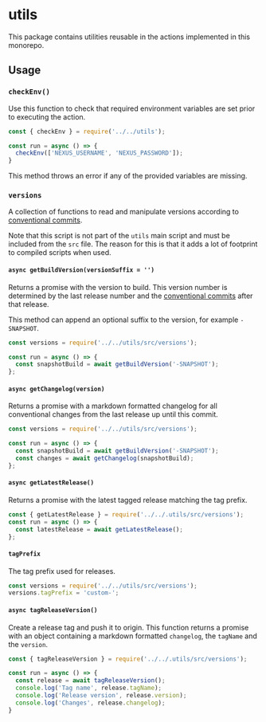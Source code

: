 # utils

This package contains utilities reusable in the actions implemented in this monorepo.

## Usage

### `checkEnv()`

Use this function to check that required environment variables are set prior to executing the action.

```javascript
const { checkEnv } = require('../../utils');

const run = async () => {
  checkEnv(['NEXUS_USERNAME', 'NEXUS_PASSWORD']);
}
```
This method throws an error if any of the provided variables are missing.

### `versions`

A collection of functions to read and manipulate versions according to 
[conventional commits](https://conventionalcommits.org).

Note that this script is not part of the `utils` main script and must be included from the `src` file. The reason for 
this is that it adds a lot of footprint to compiled scripts when used.

#### `async getBuildVersion(versionSuffix = '')`

Returns a promise with the version to build. This version number is determined by the last release number and the 
[conventional commits](https://conventionalcommits.org) after that release.

This method can append an optional suffix to the version, for example `-SNAPSHOT`.

```javascript
const versions = require('../../utils/src/versions');

const run = async () => { 
  const snapshotBuild = await getBuildVersion('-SNAPSHOT');
};
```

#### `async getChangelog(version)`

Returns a promise with a markdown formatted changelog for all conventional changes from the last release up until this 
commit.

```javascript
const versions = require('../../utils/src/versions');

const run = async () => { 
  const snapshotBuild = await getBuildVersion('-SNAPSHOT');
  const changes = await getChangelog(snapshotBuild);
};
```

#### `async getLatestRelease()`

Returns a promise with the latest tagged release matching the tag prefix.

```javascript
const { getLatestRelease } = require('../../.utils/src/versions');
const run = async () => {
  const latestRelease = await getLatestRelease();
};
```

#### `tagPrefix`

The tag prefix used for releases.

```javascript
const versions = require('../../utils/src/versions');
versions.tagPrefix = 'custom-';
```

#### `async tagReleaseVersion()` 

Create a release tag and push it to origin. This function returns a promise with an object containing a markdown 
formatted `changelog`, the `tagName` and the `version`. 

```javascript
const { tagReleaseVersion } = require('../../.utils/src/versions');

const run = async () => {
  const release = await tagReleaseVersion();
  console.log('Tag name', release.tagName);
  console.log('Release version', release.version);
  console.log('Changes', release.changelog);
}
```
